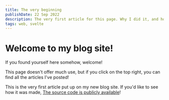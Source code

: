 ```yaml
---
title: The very beginning
publishDate: 22 Sep 2022
description: The very first article for this page. Why I did it, and how I made it! (Shown on the home page)
tags: web, svelte
---
```


# Welcome to my blog site!

If you found yourself here somehow, welcome!

This page doesn't offer much use, but if you click on the top right, you can find all the articles I've posted!

This is the very first article put up on my new blog site. If you'd like to see how it was made, [The source code is publicly available](https://github.com/clxxiii/main-blog-site)!
